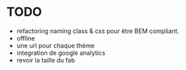 # TODO

* refactoring naming class & css pour être BEM compliant.
* offline
* une url pour chaque thème
* integration de google analytics
* revoir la taille du fab